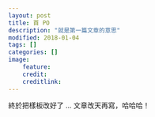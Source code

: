 ```yaml
---
layout: post
title: 首 PO
description: "就是第一篇文章的意思"
modified: 2018-01-04
tags: []
categories: []
image:
    feature: 
    credit: 
    creditlink: 
---
```


終於把樣板改好了 ... 文章改天再寫，哈哈哈！